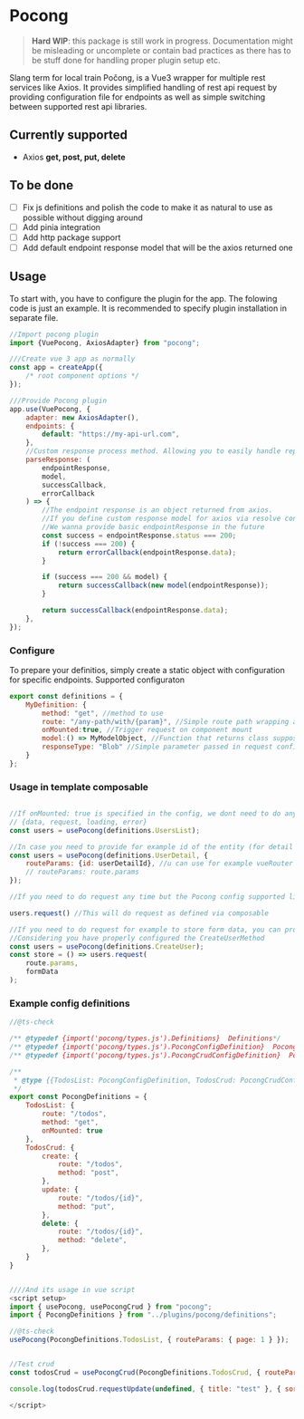 # Pocong
> **Hard WIP**: this package is still work in progress. Documentation might be misleading or uncomplete or contain bad practices
> as there has to be stuff done for handling proper plugin setup etc.

Slang term for local train Počong, is a Vue3 wrapper for multiple rest services like Axios. It provides simplified
handling of
rest api request by providing configuration file for endpoints as well as simple switching between supported rest api
libraries.

## Currently supported

- Axios **get, post, put, delete**

## To be done
- [ ] Fix js definitions and polish the code to make it as natural to use as possible without digging around
- [ ] Add pinia integration
- [ ] Add http package support
- [ ] Add default endpoint response model that will be the axios returned one

## Usage
To start with, you have to configure the plugin for the app. The folowing code is just an example. It is recommended to specify
plugin installation in separate file.

```js
//Import pocong plugin
import {VuePocong, AxiosAdapter} from "pocong";

///Create vue 3 app as normally
const app = createApp({
    /* root component options */
});

///Provide Pocong plugin
app.use(VuePocong, {
    adapter: new AxiosAdapter(),
    endpoints: {
        default: "https://my-api-url.com",
    },
    //Custom response process method. Allowing you to easily handle repsonse with custom endpointResponse model
    parseResponse: (
        endpointResponse,
        model,
        successCallback,
        errorCallback
    ) => {
        //The endpoint response is an object returned from axios.
        //If you define custom response model for axios via resolve configuration, it will be provided here
        //We wanna provide basic endpointResponse in the future
        const success = endpointResponse.status === 200;
        if (!success === 200) {
            return errorCallback(endpointResponse.data);
        }

        if (success === 200 && model) {
            return successCallback(new model(endpointResponse));
        }

        return successCallback(endpointResponse.data);
    },
});

```

### Configure
To prepare your definitios, simply create a static object with configuration for specific endpoints. Supported configuraton
```js
export const definitions = {
    MyDefinition: {
        method: "get", //method to use
        route: "/any-path/with/{param}", //Simple route path wrapping any variables in '{}', will be filled from route parameters
        onMounted:true, //Trigger request on component mount
        model:() => MyModelObject, //Function that returns class supposed to be used as data wrapper
        responseType: "Blob" //Simple parameter passed in request configuration where you need change the response type to blob for example
    }
};
```

### Usage in template composable
```js

//If onMounted: true is specified in the config, we dont need to do anything else
// {data, request, loading, error}
const users = usePocong(definitions.UsersList);

//In case you need to provide for example id of the entity (for detail requests, you can specify initial params)
const users = usePocong(definitions.UserDetail, {
    routeParams: {id: userDetailId}, //u can use for example vueRouter shortcut as
    // routeParams: route.params
});

//If you need to do request any time but the Pocong config supported like onMounted, you can acces **request** method on the composable

users.request() //This will do request as defined via composable

//If you need to do request for example to store form data, you can provide current params to the request method
//Considering you have properly configured the CreateUserMethod
const users = usePocong(definitions.CreateUser);
const store = () => users.request(
    route.params,
    formData
);

```



### Example config definitions
```js
//@ts-check

/** @typedef {import('pocong/types.js').Definitions}  Definitions*/
/** @typedef {import('pocong/types.js').PocongConfigDefinition}  PocongConfigDefinition*/
/** @typedef {import('pocong/types.js').PocongCrudConfigDefinition}  PocongCrudConfigDefinition*/

/**
 * @type {{TodosList: PocongConfigDefinition, TodosCrud: PocongCrudConfigDefinition}}
 */
export const PocongDefinitions = {
    TodosList: {
        route: "/todos",
        method: "get",
        onMounted: true
    },
    TodosCrud: {
        create: {
            route: "/todos",
            method: "post",
        },
        update: {
            route: "/todos/{id}",
            method: "put",
        },
        delete: {
            route: "/todos/{id}",
            method: "delete",
        },
    }
}


////And its usage in vue script
<script setup>
import { usePocong, usePocongCrud } from "pocong";
import { PocongDefinitions } from "../plugins/pocong/definitions";

//@ts-check
usePocong(PocongDefinitions.TodosList, { routeParams: { page: 1 } });


//Test crud
const todosCrud = usePocongCrud(PocongDefinitions.TodosCrud, { routeParams: { id: 1 } });

console.log(todosCrud.requestUpdate(undefined, { title: "test" }, { sorting: { hello: "world" } }));

</script>

```